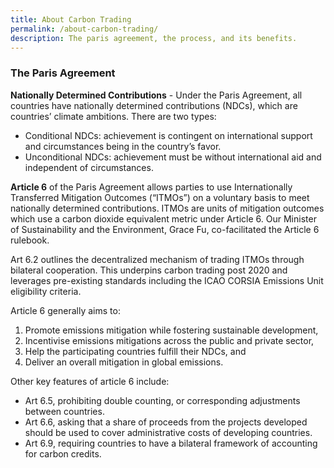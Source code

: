 ```yaml
---
title: About Carbon Trading
permalink: /about-carbon-trading/
description: The paris agreement, the process, and its benefits.
---
```


### The Paris Agreement <br>

**Nationally Determined Contributions** - Under the Paris Agreement, all countries have nationally determined contributions (NDCs), which are countries’ climate ambitions. There are two types:

* Conditional NDCs: achievement is contingent on international support and circumstances being in the country’s favor.
* Unconditional NDCs: achievement must be without international aid and independent of circumstances.

**Article 6** of the Paris Agreement allows parties to use Internationally Transferred Mitigation Outcomes (“ITMOs”) on a voluntary basis to meet nationally determined contributions. ITMOs are units of mitigation outcomes which use a carbon dioxide equivalent metric under Article 6. Our Minister of Sustainability and the Environment, Grace Fu, co-facilitated the Article 6 rulebook.

Art 6.2 outlines the decentralized mechanism of trading ITMOs through bilateral cooperation. This underpins carbon trading post 2020 and leverages pre-existing standards including the ICAO CORSIA Emissions Unit eligibility criteria. 

Article 6 generally aims to:
1) Promote emissions mitigation while fostering sustainable development,
2) Incentivise emissions mitigations across the public and private sector,
3) Help the participating countries fulfill their NDCs, and
4) Deliver an overall mitigation in global emissions.


Other key features of article 6 include:
* Art 6.5, prohibiting double counting, or corresponding adjustments between countries.
* Art 6.6, asking that a share of proceeds from the projects developed should be used to cover administrative costs of developing countries.
* Art 6.9, requiring countries to have a bilateral framework of accounting for carbon credits.